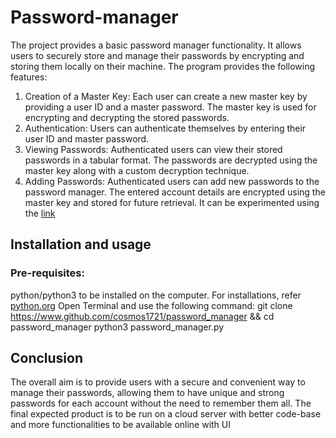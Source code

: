 # Password-manager
The project provides a basic password manager functionality. It allows users to securely store and manage their passwords by encrypting and storing them locally on their machine. The program provides the following features:

1. Creation of a Master Key: Each user can create a new master key by providing a user ID and a master password. The master key is used for 
                             encrypting and decrypting the stored passwords.
2. Authentication: Users can authenticate themselves by entering their user ID and master password.
3. Viewing Passwords: Authenticated users can view their stored passwords in a tabular format. The passwords are decrypted using the master key along with a 
                      custom decryption technique.
4. Adding Passwords: Authenticated users can add new passwords to the password manager. The entered account details are encrypted using the master key and 
                     stored for future retrieval.
It can be experimented using the [link](https://replit.com/@cosmos1721/passwordmanager?v=1)

## Installation and usage
### Pre-requisites:
python/python3 to be installed on the computer. For installations, refer [python.org](www.https://www.python.org/downloads)
Open Terminal and use the following command:
    git clone https://www.github.com/cosmos1721/password_manager && cd password_manager
    python3 password_manager.py
## Conclusion
The overall aim is to provide users with a secure and convenient way to manage their passwords, allowing them to have unique and strong passwords for each account without the need to remember them all. The final expected product is to be run on a cloud server with better code-base and more functionalities to be available online with UI
